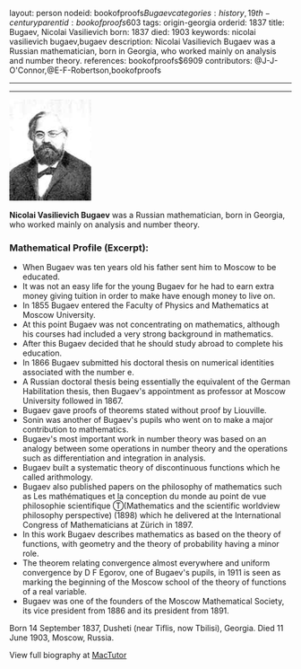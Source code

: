 layout: person
nodeid: bookofproofs$Bugaev
categories: history,19th-century
parentid: bookofproofs$603
tags: origin-georgia
orderid: 1837
title: Bugaev, Nicolai Vasilievich
born: 1837
died: 1903
keywords: nicolai vasilievich bugaev,bugaev
description: Nicolai Vasilievich Bugaev was a Russian mathematician, born in Georgia, who worked mainly on analysis and number theory.
references: bookofproofs$6909
contributors: @J-J-O'Connor,@E-F-Robertson,bookofproofs

---



---

![Bugaev.jpg](https://github.com/bookofproofs/bookofproofs.github.io/blob/main/_sources/_assets/images/portraits/Bugaev.jpg?raw=true)

**Nicolai Vasilievich Bugaev** was a Russian mathematician, born in Georgia, who worked mainly on analysis and number theory.

### Mathematical Profile (Excerpt):
* When Bugaev was ten years old his father sent him to Moscow to be educated.
* It was not an easy life for the young Bugaev for he had to earn extra money giving tuition in order to make have enough money to live on.
* In 1855 Bugaev entered the Faculty of Physics and Mathematics at Moscow University.
* At this point Bugaev was not concentrating on mathematics, although his courses had included a very strong background in mathematics.
* After this Bugaev decided that he should study abroad to complete his education.
* In 1866 Bugaev submitted his doctoral thesis on numerical identities associated with the number e.
* A Russian doctoral thesis being essentially the equivalent of the German Habilitation thesis, then Bugaev's appointment as professor at Moscow University followed in 1867.
* Bugaev gave proofs of theorems stated without proof by Liouville.
* Sonin was another of Bugaev's pupils who went on to make a major contribution to mathematics.
* Bugaev's most important work in number theory was based on an analogy between some operations in number theory and the operations such as differentiation and integration in analysis.
* Bugaev built a systematic theory of discontinuous functions which he called arithmology.
* Bugaev also published papers on the philosophy of mathematics such as Les mathématiques et la conception du monde au point de vue philosophie scientifique Ⓣ(Mathematics and the scientific worldview philosophy perspective) (1898) which he delivered at the International Congress of Mathematicians at Zürich in 1897.
* In this work Bugaev describes mathematics as based on the theory of functions, with geometry and the theory of probability having a minor role.
* The theorem relating convergence almost everywhere and uniform convergence by D F Egorov, one of Bugaev's pupils, in 1911 is seen as marking the beginning of the Moscow school of the theory of functions of a real variable.
* Bugaev was one of the founders of the Moscow Mathematical Society, its vice president from 1886 and its president from 1891.

Born 14 September 1837, Dusheti (near Tiflis, now Tbilisi), Georgia. Died 11 June 1903, Moscow, Russia.

View full biography at [MacTutor](https://mathshistory.st-andrews.ac.uk/Biographies/Bugaev/)
